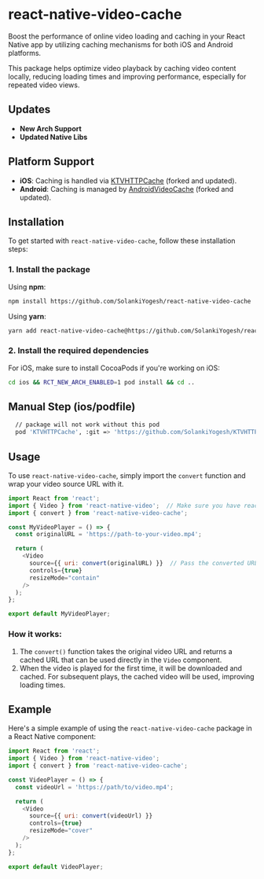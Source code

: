 # react-native-video-cache

Boost the performance of online video loading and caching in your React Native app by utilizing caching mechanisms for both iOS and Android platforms.

This package helps optimize video playback by caching video content locally, reducing loading times and improving performance, especially for repeated video views.

## Updates
- **New Arch Support**
- **Updated Native Libs**

## Platform Support

- **iOS**: Caching is handled via [KTVHTTPCache](https://github.com/SolankiYogesh/KTVHTTPCache) (forked and updated).
- **Android**: Caching is managed by [AndroidVideoCache](https://github.com/SolankiYogesh/AndroidVideoCache) (forked and updated).

## Installation

To get started with `react-native-video-cache`, follow these installation steps:

### 1. Install the package

Using **npm**:
```bash
npm install https://github.com/SolankiYogesh/react-native-video-cache
```

Using **yarn**:
```bash
yarn add react-native-video-cache@https://github.com/SolankiYogesh/react-native-video-cache
```

### 2. Install the required dependencies

For iOS, make sure to install CocoaPods if you're working on iOS:
```bash
cd ios && RCT_NEW_ARCH_ENABLED=1 pod install && cd ..
```

## Manual Step (ios/podfile)
```bash
  // package will not work without this pod
  pod 'KTVHTTPCache', :git => 'https://github.com/SolankiYogesh/KTVHTTPCache.git', :branch => 'master'
```

## Usage

To use `react-native-video-cache`, simply import the `convert` function and wrap your video source URL with it.

```javascript
import React from 'react';
import { Video } from 'react-native-video';  // Make sure you have react-native-video installed
import { convert } from 'react-native-video-cache';

const MyVideoPlayer = () => {
  const originalURL = 'https://path-to-your-video.mp4';

  return (
    <Video
      source={{ uri: convert(originalURL) }}  // Pass the converted URL to the Video component
      controls={true}
      resizeMode="contain"
    />
  );
};

export default MyVideoPlayer;
```

### How it works:
1. The `convert()` function takes the original video URL and returns a cached URL that can be used directly in the `Video` component.
2. When the video is played for the first time, it will be downloaded and cached. For subsequent plays, the cached video will be used, improving loading times.

## Example

Here's a simple example of using the `react-native-video-cache` package in a React Native component:

```javascript
import React from 'react';
import { Video } from 'react-native-video';
import { convert } from 'react-native-video-cache';

const VideoPlayer = () => {
  const videoUrl = 'https://path/to/video.mp4';

  return (
    <Video
      source={{ uri: convert(videoUrl) }}
      controls={true}
      resizeMode="cover"
    />
  );
};

export default VideoPlayer;
```
